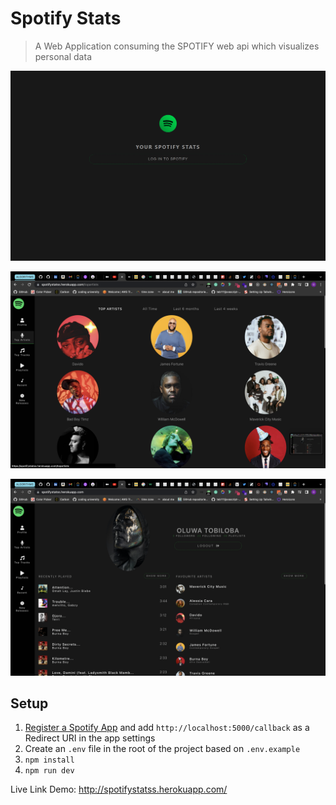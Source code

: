 # Spotify Stats

> A Web Application consuming the SPOTIFY web api which visualizes personal data

![Image](https://github.com/teb111/Spotify-User-Stats/blob/master/frontend/public/spotify.png)

![Image](https://github.com/teb111/Spotify-User-Stats/blob/master/frontend/public/spotify2.png)

![Image](https://github.com/teb111/Spotify-User-Stats/blob/master/frontend/public/spotify3.png)

## Setup

1. [Register a Spotify App](https://developer.spotify.com/dashboard/applications) and add `http://localhost:5000/callback` as a Redirect URI in the app settings
1. Create an `.env` file in the root of the project based on `.env.example`
1. `npm install`
1. `npm run dev`

Live Link Demo: http://spotifystatss.herokuapp.com/
